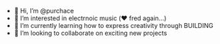 - 👋 Hi, I’m @purchace
- 👀 I’m interested in electrnoic music (❤️ fred again...)
- 🌱 I’m currently learning how to express creativity through BUILDING
- 💞️ I’m looking to collaborate on exciting new projects
